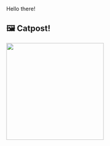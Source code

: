 Hello there!



## 🖼️ Catpost!

<sub>
    <img src="https://cdn2.thecatapi.com/images/i4.jpg" height="256">
</sub>

